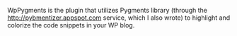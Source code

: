 WpPygments is the plugin that utilizes Pygments library (through the http://pybmentizer.appspot.com service, which I also wrote) to highlight and colorize the code snippets in your WP blog.